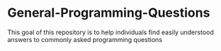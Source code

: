 # General-Programming-Questions
This goal of this repository is to help individuals find easily understood answers to commonly asked programming questions

